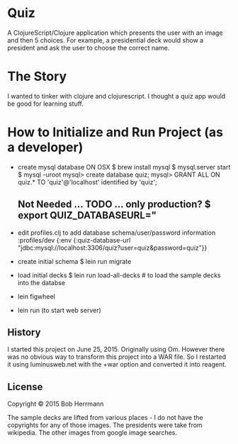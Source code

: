 # Quiz

A ClojureScript/Clojure application which presents the user with an image and then 5 choices.
For example, a presidential deck would show a president and ask the user to choose the correct name.

# The Story

I wanted to tinker with clojure and clojurescript.  I thought a quiz app would be good for learning stuff.

# How to Initialize and Run Project (as a developer)

 - create mysql database
      ON OSX
      $ brew install mysql
      $ mysql.server start
      $ mysql -uroot
      mysql> create database quiz;
      mysql> GRANT ALL ON quiz.* TO 'quiz'@'localhost' identified by 'quiz';
      ## Not Needed ...  TODO ... only production? $ export QUIZ_DATABASEURL="
      
 - edit profiles.clj to add database schema/user/password information
     :profiles/dev  {:env {:quiz-database-url "jdbc:mysql://localhost:3306/quiz?user=quiz&password=quiz"}}
   
 - create initial schema
      $ lein run migrate
        
 - load initial decks
      $ lein run load-all-decks # to load the sample decks into the databse
      
 - lein figwheel
 - lein run (to start web server)

## History

I started this project on June 25, 2015.   Originally using Om.  However there was no obvious way to transform this
project into a WAR file.   So I restarted it using luminusweb.net with the +war option and converted it into reagent.

## License

Copyright © 2015 Bob Herrmann

The sample decks are lifted from various places - I do not have the copyrights for any of those images.   The presidents
were take from wikipedia.   The other images from google image searches.

